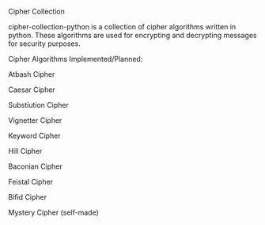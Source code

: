 Cipher Collection

cipher-collection-python is a collection of cipher algorithms written in python. These algorithms are used for encrypting and decrypting messages for security purposes.

Cipher Algorithms Implemented/Planned:

Atbash Cipher

Caesar Cipher

Substiution Cipher

Vignetter Cipher

Keyword Cipher

Hill Cipher

Baconian Cipher

Feistal Cipher

Bifid Cipher

Mystery Cipher (self-made)

